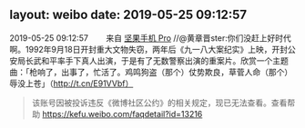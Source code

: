 layout: weibo
date: 2019-05-25 09:12:57
---
<meta name="referrer" content="no-referrer" />

2019-05-25 09:12:57  &nbsp;&nbsp;&nbsp;&nbsp;&nbsp;&nbsp; 来自 <a href="http://app.weibo.com/t/feed/Z4AgP" rel="nofollow">坚果手机 Pro</a>
//@黄章晋ster:你们没赶上好时代啊。1992年9月18日开封重大文物失窃，两年后《九一八大案纪实》上映，开封公安局长武和平率手下真人出演，于是有了无数警察出演的重案片。欣赏一个主题曲：「枪响了，出事了，忙活了。鸡鸣狗盗（那个）仗势欺良，草菅人命（那个）辱没上苍」（http://t.cn/E91VVbf）
>  该账号因被投诉违反《微博社区公约》的相关规定，现已无法查看。查看帮助 https://kefu.weibo.com/faqdetail?id=13216
